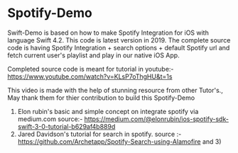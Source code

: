 # Spotify-Demo
Swift-Demo is based on how to make Spotify Integration for iOS with language Swift 4.2. This code is latest version in 2019. 
The complete source code is having Spotify Integration + search options + default Spotify url and fetch current user's playlist and play in our native iOS App.

Completed source code is meant for tutorial in youtube:- https://www.youtube.com/watch?v=KLsP7oThgHU&t=1s

This video is made with the help of stunning resource from other Tutor's.,
May thank them for thier contribution to build this Spotify-Demo
1) Elon rubin's basic and simple concept on integrate spotify via medium.com
source:- https://medium.com/@elonrubin/ios-spotify-sdk-swift-3-0-tutorial-b629af4b889d
2) Jared Davidson's tutorial for search in spotify.
source :- https://github.com/Archetapp/Spotify-Search-using-Alamofire
and 3) 
